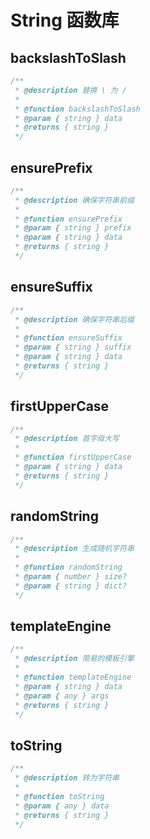 # String 函数库

## backslashToSlash

```ts
/**
 * @description 替换 \ 为 /
 *
 * @function backslashToSlash
 * @param { string } data
 * @returns { string }
 */
```

## ensurePrefix

```ts
/**
 * @description 确保字符串前缀
 *
 * @function ensurePrefix
 * @param { string } prefix
 * @param { string } data
 * @returns { string }
 */
```

## ensureSuffix

```ts
/**
 * @description 确保字符串后缀
 *
 * @function ensureSuffix
 * @param { string } suffix
 * @param { string } data
 * @returns { string }
 */
```

## firstUpperCase

```ts
/**
 * @description 首字母大写
 *
 * @function firstUpperCase
 * @param { string } data
 * @returns { string }
 */
```

## randomString

```ts
/**
 * @description 生成随机字符串
 *
 * @function randomString
 * @param { number } size?
 * @param { string } dict?
 */
```

## templateEngine

```ts
/**
 * @description 简易的模板引擎
 *
 * @function templateEngine
 * @param { string } data
 * @param { any } args
 * @returns { string }
 */
```

## toString

```ts
/**
 * @description 转为字符串
 *
 * @function toString
 * @param { any } data
 * @returns { string }
 */
```

